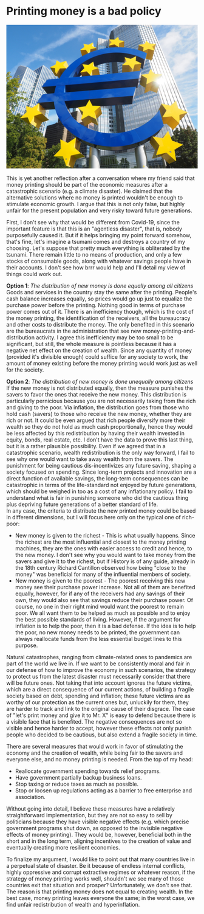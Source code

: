 # Printing money is a bad policy

![Printing money is a bad policy](./images/euro-sculpture-2867925_1920.jpg "Printing money is a bad policy")

This is yet another reflection after a conversation where my friend said that money printing should be part of the economic measures after a catastrophic scenario (e.g. a climate disaster). He claimed that the alternative solutions where no money is printed wouldn't be enough to stimulate economic growth. I argue that this is not only false, but highly unfair for the present population and very risky toward future generations.

First, I don't see why that would be different from Covid-19, since the important feature is that this is an "agentless disaster", that is, nobody purposefully caused it. But if it helps bringing my point forward somehow, that's fine, let's imagine a tsumani comes and destroys a country of my choosing. Let's suppose that pretty much everything is obliterated by the tsunami. There remain little to no means of production, and only a few stocks of consumable goods, along with whatever savings people have in their accounts.
I don't see how brrr would help and I'll detail my view of things could work out.

__Option 1__: *The distribution of new money is done equally among all citizens*  
Goods and services in the country stay the same after the printing. People's cash balance increases equally, so prices would go up just to equalize the purchase power before the printing. Nothing good in terms of purchase power comes out of it. There is an inefficiency though, which is the cost of the money printing, the identification of the receivers, all the bureaucracy and other costs to distribute the money. The only benefited in this scenario are the bureaucrats in the administration that see new money-printing-and-distribution activity. I agree this inefficiency may be too small to be significant, but still, the whole measure is pointless because it has a negative net effect on the creation of wealth. Since any quantity of money (provided it's divisible enough) could suffice for any society to work, the amount of money existing before the money printing would work just as well for the society.

__Option 2__: *The distribution of new money is done unequally among citizens*  
If the new money is not distributed equally, then the measure punishes the savers to favor the ones that receive the new money. This distribution is particularly pernicious because you are not necessarily taking from the rich and giving to the poor. Via inflation, the distribution goes from those who hold cash (savers) to those who receive the new money, whether they are rich or not. It could be even argued that rich people diversify more their wealth so they do not hold as much cash proportionally, hence they would be less affected by this redistribution by having their wealth invested in equity, bonds, real estate, etc. I don't have the data to prove this last thing, but it is a rather plausible possibility.
Even if we agreed that in a catastrophic scenario, wealth redistribution is the only way forward, I fail to see why one would want to take away wealth from the savers. The punishment for being cautious dis-incentivizes any future saving, shaping a society focused on spending. Since long-term projects and innovation are a direct function of available savings, the long-term consequences can be catastrophic in terms of the life-standard not enjoyed by future generations, which should be weighed in too as a cost of any inflationary policy.
I fail to understand what is fair in punishing someone who did the cautious thing plus depriving future generations of a better standard of life.  
In any case, the criteria to distribute the new printed money could be based in different dimensions, but I will focus here only on the typical one of rich-poor:

- New money is given to the richest - This is what usually happens. Since the richest are the most influential and closest to the money printing machines, they are the ones with easier access to credit and hence, to the new money. I don't see why you would want to take money from the savers and give it to the richest, but if History is of any guide, already in the 18th century Richard Cantillon observed how being "close to the money" was beneficial for many of the influential members of society.
- New money is given to the poorest - The poorest receiving this new money see their purchase power increase. Not all of them are benefited equally, however, for if any of the receivers had any savings of their own, they would also see that savings reduce their purchase power. Of course, no one in their right mind would want the poorest to remain poor. We all want them to be helped as much as possible and to enjoy the best possible standards of living. However, if the argument for inflation is to help the poor, then it is a bad defense. If the idea is to help the poor, no new money needs to be printed, the government can always reallocate funds from the less essential budget lines to this purpose.

Natural catastrophes, ranging from climate-related ones to pandemics are part of the world we live in. If we want to be consistently moral and fair in our defense of how to improve the economy in such scenarios, the strategy to protect us from the latest disaster must necessarily consider that there will be future ones. Not taking that into account ignores the future victims, which are a direct consequence of our current actions, of building a fragile society based on debt, spending and inflation; these future victims are as worthy of our protection as the current ones but, unluckily for them, they are harder to track and link to the original cause of their disgrace. The case of "let's print money and give it to Mr. X" is easy to defend because there is a visible face that is benefited. The negative consequences are not so visible and hence harder to accept, however these effects not only punish people who decided to be cautious, but also extend a fragile society in time.

There are several measures that would work in favor of stimulating the economy and the creation of wealth, while being fair to the savers and everyone else, and no money printing is needed. From the top of my head:
- Reallocate government spending towards relief programs.
- Have government partially backup business loans.
- Stop taxing or reduce taxes as much as possible.
- Stop or loosen up regulations acting as a barrier to free enterprise and association.

Without going into detail, I believe these measures have a relatively straightforward implementation, but they are not so easy to sell by politicians because they have visible negative effects (e.g. which precise government programs shut down, as opposed to the invisible negative effects of money printing). They would be, however, beneficial both in the short and in the long term, aligning incentives to the creation of value and eventually creating more resilient economies.

To finalize my argument, I would like to point out that many countries live in a perpetual state of disaster. Be it because of endless internal conflicts, highly oppressive and corrupt extractive regimes or whatever reason, if the strategy of money printing works well, shouldn't we see many of those countries exit that situation and prosper? Unfortunately, we don't see that. The reason is that printing money does not equal to creating wealth. In the best case, money printing leaves everyone the same; in the worst case, we find unfair redistribution of wealth and hyperinflation.
